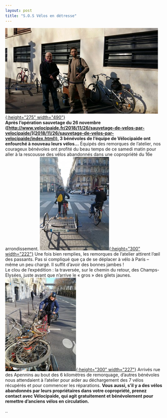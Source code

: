 ```yaml
---
layout: post
title: "S.O.S Vélos en détresse"
---
```



[![](/assets/190216_FR_ParisVelocipaideHerveSylvain-490x275.jpg "190216_FR_ParisVelocipaideHerveSylvain"){:height="275" width="490"}](/assets/190216_FR_ParisVelocipaideHerveSylvain.jpg)<a href="/assets/190216_FR_ParisVelocipaideHerveSylvain-490x275.jpg" markdown="1"><br/>
</a>
**Après l’opération sauvetage du 26 novembre ([http://www.velocipaide.fr/2018/11/26/sauvetage-de-velos-par-velocipaide/](2018/11/26/sauvetage-de-velos-par-velocipaide/index.html)), 3 bénévoles de l’équipe de Vélocipaide ont enfourché à nouveau leurs vélos…**
Équipés des remorques de l’atelier, nos courageux bénévoles ont profité du beau temps de ce samedi matin pour aller à la rescousse des vélos abandonnés dans une copropriété du 16e arrondissement.
[![](/assets/190216_FR_ParisVelocipaideHerveMyriemM-222x300.jpg "190216_FR_ParisVelocipaideHerveMyriemM"){:height="300" width="222"}](/assets/190216_FR_ParisVelocipaideHerveMyriemM.jpg)
Une fois bien remplies, les remorques de l’atelier attirent l’œil des passants. Pas si compliqué que ça de se déplacer à vélo à Paris – même un peu chargé. Il suffit d’avoir des bonnes jambes !<br/>
Le clou de l’expédition : la traversée, sur le chemin du retour, des Champs-Elysées, juste avant que n’arrive le « gros » des gilets jaunes.
[![](/assets/190216_FR_ParisVelocipaideMyriemM-227x300.jpg "190216_FR_ParisVelocipaideMyriemM"){:height="300" width="227"}](/assets/190216_FR_ParisVelocipaideMyriemM.jpg)
Arrivés rue des Apennins au bout des 6 kilomètres de remorquage, d’autres bénévoles nous attendaient à l’atelier pour aider au déchargement des 7 vélos récupérés et pour commencer les réparations.
**Vous aussi, s’il y a des vélos abandonnés par leurs propriétaires dans votre copropriété, prenez contact avec Vélocipaide, qui agit gratuitement et bénévolement pour remettre d’anciens vélos en circulation.**




..
